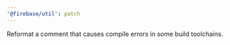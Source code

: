 ```yaml
---
'@firebase/util': patch
---
```


Reformat a comment that causes compile errors in some build toolchains.
